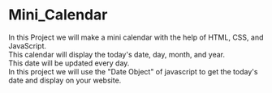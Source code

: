 # Mini_Calendar
In this Project we will make a mini calendar with the help of HTML, CSS, and JavaScript. <br>
This calendar will display the today's date, day, month, and year.<br>
This date will be updated every day.<br>
In this project we will use the "Date Object" of javascript to get the today's date and display on your website.

